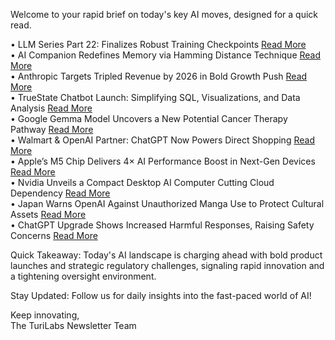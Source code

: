 Welcome to your rapid brief on today's key AI moves, designed for a quick read.

• LLM Series Part 22: Finalizes Robust Training Checkpoints [Read More](https://www.gilesthomas.com/2025/10/llm-from-scratch-22-finally-training-our-llm)  
• AI Companion Redefines Memory via Hamming Distance Technique [Read More](https://dmwithme.com)  
• Anthropic Targets Tripled Revenue by 2026 in Bold Growth Push [Read More](https://www.reuters.com/business/retail-consumer/anthropic-aims-nearly-triple-annualized-revenue-2026-sources-say-2025-10-15/)  
• TrueState Chatbot Launch: Simplifying SQL, Visualizations, and Data Analysis [Read More](https://www.truestate.io/)  
• Google Gemma Model Uncovers a New Potential Cancer Therapy Pathway [Read More](https://blog.google/technology/ai/google-gemma-ai-cancer-therapy-discovery/)  
• Walmart & OpenAI Partner: ChatGPT Now Powers Direct Shopping [Read More](https://ktla.com/news/consumer-business/walmart-partners-with-openai-to-let-shoppers-buy-items-through-chatgpt/)  
• Apple’s M5 Chip Delivers 4× AI Performance Boost in Next-Gen Devices [Read More](https://www.apple.com/newsroom/2025/10/apple-unleashes-m5-the-next-big-leap-in-ai-performance-for-apple-silicon/)  
• Nvidia Unveils a Compact Desktop AI Computer Cutting Cloud Dependency [Read More](https://arstechnica.com/ai/2025/10/nvidia-sells-tiny-new-computer-that-puts-big-ai-on-your-desktop/)  
• Japan Warns OpenAI Against Unauthorized Manga Use to Protect Cultural Assets [Read More](https://www.neowin.net/news/stop-ripping-off-manga-and-anime-japans-government-warns-openai/)  
• ChatGPT Upgrade Shows Increased Harmful Responses, Raising Safety Concerns [Read More](https://www.theguardian.com/technology/2025/oct/14/chatgpt-upgrade-giving-more-harmful-answers-than-previously-tests-find)

Quick Takeaway: Today's AI landscape is charging ahead with bold product launches and strategic regulatory challenges, signaling rapid innovation and a tightening oversight environment.

Stay Updated: Follow us for daily insights into the fast-paced world of AI!

Keep innovating,  
The TuriLabs Newsletter Team